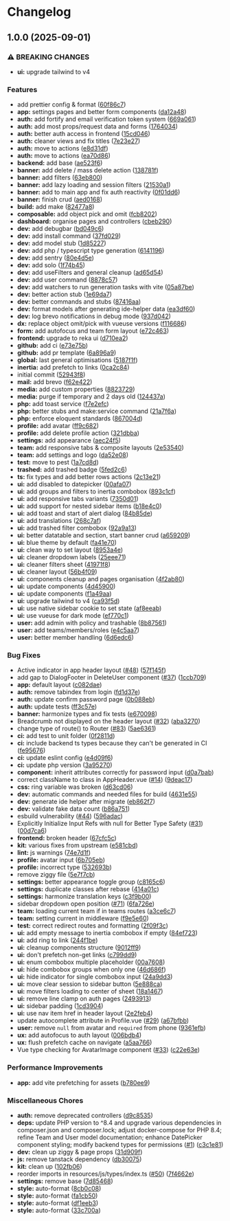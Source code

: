 # Changelog

## 1.0.0 (2025-09-01)


### ⚠ BREAKING CHANGES

* **ui:** upgrade tailwind to v4

### Features

* add prettier config & format ([60f86c7](https://github.com/shadowburst/vue-starter-kit/commit/60f86c7a3cd196459941cf5676b04efe5c52cada))
* **app:** settings pages and better form components ([da12a48](https://github.com/shadowburst/vue-starter-kit/commit/da12a481bd0eb3dca7a7ba917b4042ed81f45eec))
* **auth:** add fortify and email verification token system ([669a061](https://github.com/shadowburst/vue-starter-kit/commit/669a06128121397f0de1a67c6df218b26b9fce67))
* **auth:** add most props/request data and forms ([1764034](https://github.com/shadowburst/vue-starter-kit/commit/17640341edeaffb8f80f8286d5afe85ad4e7dc74))
* **auth:** better auth access in frontend ([15cd046](https://github.com/shadowburst/vue-starter-kit/commit/15cd04653331d4c5696c9e1451fe63d70eab8104))
* **auth:** cleaner views and fix titles ([7e23e27](https://github.com/shadowburst/vue-starter-kit/commit/7e23e27338e2453b7e61d344bea105263967d389))
* **auth:** move to actions ([e8d31df](https://github.com/shadowburst/vue-starter-kit/commit/e8d31df5cb332902d079a87978bc538bc9d05547))
* **auth:** move to actions ([ea70d86](https://github.com/shadowburst/vue-starter-kit/commit/ea70d862a460bf233a99b64fe0d41a31f1f1d6c2))
* **backend:** add base ([ae523f6](https://github.com/shadowburst/vue-starter-kit/commit/ae523f6a93cd4ffc83be8bc26edee13d604b8be9))
* **banner:** add delete / mass delete action ([138781f](https://github.com/shadowburst/vue-starter-kit/commit/138781f3a6745fbe15cb958e1ea63612951859d2))
* **banner:** add filters ([63eb800](https://github.com/shadowburst/vue-starter-kit/commit/63eb8009d13c7687df9659f1556400b11011908a))
* **banner:** add lazy loading and session filters ([21530a1](https://github.com/shadowburst/vue-starter-kit/commit/21530a148ee22a22d2008b0eac6717fe1679d1eb))
* **banner:** add to main app and fix auth reactivity ([0f01dd6](https://github.com/shadowburst/vue-starter-kit/commit/0f01dd6ec0bef23876c905b25d8662bf8b1d70d8))
* **banner:** finish crud ([aed0168](https://github.com/shadowburst/vue-starter-kit/commit/aed0168f436c90d9f253fe9894ade57d727cb738))
* **build:** add make ([82477a8](https://github.com/shadowburst/vue-starter-kit/commit/82477a8c9ca0e0c2ebc641963206fea1feb035c3))
* **composable:** add object pick and omit ([fcb8202](https://github.com/shadowburst/vue-starter-kit/commit/fcb8202840d24fa754ada29bd286937ff151c350))
* **dashboard:** organise pages and controllers ([cbeb290](https://github.com/shadowburst/vue-starter-kit/commit/cbeb29075213307c226aeb926c5b21a94cdcde9a))
* **dev:** add debugbar ([bd049c6](https://github.com/shadowburst/vue-starter-kit/commit/bd049c691887fc1beb9f4726c98d6a8dc4c0996f))
* **dev:** add install command ([37fd029](https://github.com/shadowburst/vue-starter-kit/commit/37fd02955be7d0b46a36708531e18492b5870836))
* **dev:** add model stub ([1d85227](https://github.com/shadowburst/vue-starter-kit/commit/1d85227755ef7cd3523841c636558bb203bf0157))
* **dev:** add php / typescript type generation ([6141196](https://github.com/shadowburst/vue-starter-kit/commit/6141196eebdff7f92b83f19d0365ba60acc3af0a))
* **dev:** add sentry ([80e4d5e](https://github.com/shadowburst/vue-starter-kit/commit/80e4d5e7ddd203c0283d171dcdea9ec5163118fa))
* **dev:** add solo ([1f74b45](https://github.com/shadowburst/vue-starter-kit/commit/1f74b45f0153b325e2b263de280d8b136c9bf533))
* **dev:** add useFilters and general cleanup ([ad65d54](https://github.com/shadowburst/vue-starter-kit/commit/ad65d54b029fd913bc9827935cc7d3cb42c43639))
* **dev:** add user command ([8878c57](https://github.com/shadowburst/vue-starter-kit/commit/8878c579876472ede588588cc60a3fb059e945e4))
* **dev:** add watchers to run generation tasks with vite ([05a87be](https://github.com/shadowburst/vue-starter-kit/commit/05a87bea49dac291c75de1fa1e09af665e6de7f5))
* **dev:** better action stub ([1e69da7](https://github.com/shadowburst/vue-starter-kit/commit/1e69da79935ddfda7ce75aa0617101c1106ca181))
* **dev:** better commands and stubs ([87416aa](https://github.com/shadowburst/vue-starter-kit/commit/87416aa5c69e28566cb22c0d27685b2a3c83b938))
* **dev:** format models after generating ide-helper data ([ea3df60](https://github.com/shadowburst/vue-starter-kit/commit/ea3df605dfc6ecee2bf7e3bcabf1affca8d9bcc5))
* **dev:** log brevo notifications in debug mode ([937d042](https://github.com/shadowburst/vue-starter-kit/commit/937d042fa606004b0f5c60a2a280af61ab73367d))
* **dx:** replace object omit/pick with vueuse versions ([f116686](https://github.com/shadowburst/vue-starter-kit/commit/f1166869e8700762256f7b95fafac295fc7f3933))
* **form:** add autofocus and team form layout ([e72c463](https://github.com/shadowburst/vue-starter-kit/commit/e72c4637bd3afe874e0a5570268a0e91db20b324))
* **frontend:** upgrade to reka ui ([d710ea2](https://github.com/shadowburst/vue-starter-kit/commit/d710ea217e381a53453074cbda36666d129c0ff5))
* **github:** add ci ([e73e75b](https://github.com/shadowburst/vue-starter-kit/commit/e73e75b21c90ceb9c4e8c6456efed85eced910d7))
* **github:** add pr template ([6a896a9](https://github.com/shadowburst/vue-starter-kit/commit/6a896a9996e8e8750bc7093590072f4810275fb0))
* **global:** last general optimisations ([5187f1f](https://github.com/shadowburst/vue-starter-kit/commit/5187f1f5e467d97686fd09ee914df27781b86c70))
* **inertia:** add prefetch to links ([0ca2c84](https://github.com/shadowburst/vue-starter-kit/commit/0ca2c84b9ca6b4752f3d9b4925100c8936376f9c))
* initial commit ([52943f8](https://github.com/shadowburst/vue-starter-kit/commit/52943f8634263d4f7f18b1f4bcb174b9e0b8ad38))
* **mail:** add brevo ([f62e422](https://github.com/shadowburst/vue-starter-kit/commit/f62e422dd9152117c550f3d636467e7ee74c6618))
* **media:** add custom properties ([8823729](https://github.com/shadowburst/vue-starter-kit/commit/882372900bdbb294acba40f73868abc7dbab76d5))
* **media:** purge if temporary and 2 days old ([124437a](https://github.com/shadowburst/vue-starter-kit/commit/124437a38a54b6d91ee761cc1eaf1c6f8b291267))
* **php:** add toast service ([f7e2efc](https://github.com/shadowburst/vue-starter-kit/commit/f7e2efc6f4878adb9f85ea6d8786aa7523ca62ec))
* **php:** better stubs and make:service command ([21a7f6a](https://github.com/shadowburst/vue-starter-kit/commit/21a7f6a4888552ba7033da69072c80e0240a1639))
* **php:** enforce eloquent standards ([867004d](https://github.com/shadowburst/vue-starter-kit/commit/867004d7ffb978ed4d00a90901d697bbef7074d2))
* **profile:** add avatar ([ff9c682](https://github.com/shadowburst/vue-starter-kit/commit/ff9c682d5afa0b7ea4c85f3a38e48983a123e80a))
* **profile:** add delete profile action ([321dbba](https://github.com/shadowburst/vue-starter-kit/commit/321dbba95e59d920cfedabd606cf3e10682166bd))
* **settings:** add appearance ([aec24f5](https://github.com/shadowburst/vue-starter-kit/commit/aec24f54c538267683934a617c6eaa9766655b4a))
* **team:** add responsive tabs & composite layouts ([2e53540](https://github.com/shadowburst/vue-starter-kit/commit/2e53540a48ef00936b3cf3f24027d60d661a87b4))
* **team:** add settings and logo ([da52e08](https://github.com/shadowburst/vue-starter-kit/commit/da52e088bc9a79fd62fc56560f097f52346cbae2))
* **test:** move to pest ([1a7cd8d](https://github.com/shadowburst/vue-starter-kit/commit/1a7cd8db1c17ec98794bd06e45c7b9f2b78d2cd9))
* **trashed:** add trashed badge ([5fed2c6](https://github.com/shadowburst/vue-starter-kit/commit/5fed2c644d65dd4d0ac025e650d7533c67ed10b6))
* **ts:** fix types and add better rows actions ([2c13e21](https://github.com/shadowburst/vue-starter-kit/commit/2c13e21750581e323cfcc330ff90fbcc46cafc9e))
* **ui:** add disabled to datepicker ([00afa07](https://github.com/shadowburst/vue-starter-kit/commit/00afa070548f18e1b4da539492cc3686e0e5d967))
* **ui:** add groups and filters to inertia combobox ([893c1cf](https://github.com/shadowburst/vue-starter-kit/commit/893c1cfe9aba9d2bea8952a37aaddca45e703f94))
* **ui:** add responsive tabs variants ([7350d01](https://github.com/shadowburst/vue-starter-kit/commit/7350d01dbc3cb01cafca0a222c958d934c7784f5))
* **ui:** add support for nested sidebar items ([b18e4c0](https://github.com/shadowburst/vue-starter-kit/commit/b18e4c0ce3611d938f4a2237a3672d71811c49f9))
* **ui:** add toast and start of alert dialog ([84b85de](https://github.com/shadowburst/vue-starter-kit/commit/84b85de7fab6a6079c2a34eb46341bc892d2067e))
* **ui:** add translations ([268c7af](https://github.com/shadowburst/vue-starter-kit/commit/268c7af8efc5019d2f04f322810acd34c9511bcb))
* **ui:** add trashed filter combobox ([92a9a13](https://github.com/shadowburst/vue-starter-kit/commit/92a9a13ec301ff38766f56ee89cf1de0be00b42f))
* **ui:** better datatable and section, start banner crud ([a659209](https://github.com/shadowburst/vue-starter-kit/commit/a659209bdd04569fdd1c33cb90cd5d49f92568c9))
* **ui:** blue theme by default ([fa41e70](https://github.com/shadowburst/vue-starter-kit/commit/fa41e7066894d18752aa770fcb54fa7d9bd91de0))
* **ui:** clean way to set layout ([8953a4e](https://github.com/shadowburst/vue-starter-kit/commit/8953a4ec99179d5de7893a0fe7306047dca452dc))
* **ui:** cleaner dropdown labels ([25eee71](https://github.com/shadowburst/vue-starter-kit/commit/25eee7179085078a744b218bd856be22b67291aa))
* **ui:** cleaner filters sheet ([41971f8](https://github.com/shadowburst/vue-starter-kit/commit/41971f89256be9e518d91e6e47936cc05f0e619b))
* **ui:** cleaner layout ([56b4f09](https://github.com/shadowburst/vue-starter-kit/commit/56b4f09b2c694093d2004b99f9adb38aee7204a0))
* **ui:** components cleanup and pages organisation ([4f2ab80](https://github.com/shadowburst/vue-starter-kit/commit/4f2ab804313ecaeb2d78f60e89981003b4ba6343))
* **ui:** update components ([4d45900](https://github.com/shadowburst/vue-starter-kit/commit/4d45900db4366288e71e1d78f15081bfa1eaf669))
* **ui:** update components ([f1a49aa](https://github.com/shadowburst/vue-starter-kit/commit/f1a49aa58d846f67897012cf011d04261851d13f))
* **ui:** upgrade tailwind to v4 ([ca93f5d](https://github.com/shadowburst/vue-starter-kit/commit/ca93f5d7469b81d853cda71ecfebcc3c4efcc36a))
* **ui:** use native sidebar cookie to set state ([af8eeab](https://github.com/shadowburst/vue-starter-kit/commit/af8eeab1830a4bb3466aa55d2e284726efca574d))
* **ui:** use vueuse for dark mode ([ef770c1](https://github.com/shadowburst/vue-starter-kit/commit/ef770c1f3a33eeccc00ad8eff6ea5d0501ce1924))
* **user:** add admin with policy and trashable ([8b87561](https://github.com/shadowburst/vue-starter-kit/commit/8b87561f5734e930e2f8f2986dfeb1ca81510fa8))
* **user:** add teams/members/roles ([e4c5aa7](https://github.com/shadowburst/vue-starter-kit/commit/e4c5aa77d90b21120c62d279002781a25dd11219))
* **user:** better member handling ([6d6edc6](https://github.com/shadowburst/vue-starter-kit/commit/6d6edc649dbe3c2fffacff23b505bbf1930ea1c2))


### Bug Fixes

* Active indicator in app header layout ([#48](https://github.com/shadowburst/vue-starter-kit/issues/48)) ([57f145f](https://github.com/shadowburst/vue-starter-kit/commit/57f145fa12f1d4b12f14843087f45d9f5e6409e6))
* add gap to DialogFooter in DeleteUser component ([#37](https://github.com/shadowburst/vue-starter-kit/issues/37)) ([1ccb709](https://github.com/shadowburst/vue-starter-kit/commit/1ccb7091a0f4bd8e9003927e1f5b0b9b6de62de2))
* **app:** default layout ([c082dae](https://github.com/shadowburst/vue-starter-kit/commit/c082dae51a21b7f01291d1020ffd6adeb996fe66))
* **auth:** remove tabindex from login ([fd1d37e](https://github.com/shadowburst/vue-starter-kit/commit/fd1d37ed8e3dea89e5b72e839746beae35f7ce26))
* **auth:** update confirm password page ([0b088eb](https://github.com/shadowburst/vue-starter-kit/commit/0b088ebbe4362aa3896fffa5a090f9d9f6bf4f81))
* **auth:** update tests ([ff3c57e](https://github.com/shadowburst/vue-starter-kit/commit/ff3c57e3f8b29cb9a56ecf6fc25826f0e3ed5931))
* **banner:** harmonize types and fix tests ([e670098](https://github.com/shadowburst/vue-starter-kit/commit/e670098a0d7ebf87c0e6c7d60fdbe2d85ebd78cd))
* Breadcrumb not displayed on the header layout ([#32](https://github.com/shadowburst/vue-starter-kit/issues/32)) ([aba3270](https://github.com/shadowburst/vue-starter-kit/commit/aba32703bae1979ef1f97439aa734999fa32186f))
* change type of route() to Router ([#83](https://github.com/shadowburst/vue-starter-kit/issues/83)) ([5ae6361](https://github.com/shadowburst/vue-starter-kit/commit/5ae6361cf130fe96347e7384053c7eff192f204e))
* **ci:** add test to unit folder ([0f2811d](https://github.com/shadowburst/vue-starter-kit/commit/0f2811d66f267e041574c8d7d7e2fd49aa843e28))
* **ci:** include backend ts types because they can't be generated in CI ([fe95676](https://github.com/shadowburst/vue-starter-kit/commit/fe95676034f58b89ba5af229525d71b87c076b01))
* **ci:** update eslint config ([e4d09f6](https://github.com/shadowburst/vue-starter-kit/commit/e4d09f6643e14fc5f6123690ddc6a3c9aa8eff23))
* **ci:** update php version ([3a95270](https://github.com/shadowburst/vue-starter-kit/commit/3a952702a949581837be4c09b66c6f1e4dd78507))
* **component:** inherit attributes correctly for password input ([d0a7bab](https://github.com/shadowburst/vue-starter-kit/commit/d0a7babde2488d81cb2b9b3b7a2bedf6fe571968))
* correct className to class in AppHeader.vue ([#14](https://github.com/shadowburst/vue-starter-kit/issues/14)) ([9deac17](https://github.com/shadowburst/vue-starter-kit/commit/9deac1785e179f74f8a02f743a70bb26d645141c))
* **css:** ring variable was broken ([d63cd06](https://github.com/shadowburst/vue-starter-kit/commit/d63cd0619fd017065d4ec7708c6e801d8dbce4bb))
* **dev:** automatic commands and needed files for build ([4631e55](https://github.com/shadowburst/vue-starter-kit/commit/4631e55c24096675fc3bc73fccab97ca310c3a48))
* **dev:** generate ide helper after migrate ([eb862f7](https://github.com/shadowburst/vue-starter-kit/commit/eb862f7b7a6ce527e72f951c215feb11a2b13302))
* **dev:** validate fake data count ([b86a751](https://github.com/shadowburst/vue-starter-kit/commit/b86a751c20358392559df1597ac8fcb939f0c6c8))
* esbuild vulnerability ([#44](https://github.com/shadowburst/vue-starter-kit/issues/44)) ([596adac](https://github.com/shadowburst/vue-starter-kit/commit/596adac1423a3bd5433011e60e2d17079684d989))
* Explicitly Initialize Input Refs with null for Better Type Safety ([#31](https://github.com/shadowburst/vue-starter-kit/issues/31)) ([00d7ca6](https://github.com/shadowburst/vue-starter-kit/commit/00d7ca6f7904e715c463f35ff7cf9012cd2a8119))
* **frontend:** broken header ([67cfc5c](https://github.com/shadowburst/vue-starter-kit/commit/67cfc5caf6f57b12b6edeb540f68b2333bf67665))
* **kit:** various fixes from upstream ([e581cbd](https://github.com/shadowburst/vue-starter-kit/commit/e581cbd58fb8f014e1ea4c6518326c4bb6b6db0e))
* **lint:** js warnings ([74e7d1f](https://github.com/shadowburst/vue-starter-kit/commit/74e7d1f4b97b5f862cf319d3929ea0d11e24abb7))
* **profile:** avatar input ([6b705eb](https://github.com/shadowburst/vue-starter-kit/commit/6b705eba3faf96282ea8dd888a4af0210e85a580))
* **profile:** incorrect type ([532693b](https://github.com/shadowburst/vue-starter-kit/commit/532693bae80ac476d5a882dcff9dbee9c0a06bad))
* remove ziggy file ([5e7f7cb](https://github.com/shadowburst/vue-starter-kit/commit/5e7f7cbfae663636b5a4a152bfca1e88842d203f))
* **settings:** better appearance toggle group ([c8165c6](https://github.com/shadowburst/vue-starter-kit/commit/c8165c6393aab981d4a6611ef9adac6e89163b2d))
* **settings:** duplicate classes after rebase ([414a01c](https://github.com/shadowburst/vue-starter-kit/commit/414a01c30e5ab5b71a80e0105c1c3dbd5a70eeca))
* **settings:** harmonize translation keys ([c3f9b00](https://github.com/shadowburst/vue-starter-kit/commit/c3f9b00a7e14ee01d59177f7488e68ac1b4937a2))
* sidebar dropdown open position ([#71](https://github.com/shadowburst/vue-starter-kit/issues/71)) ([6fa726e](https://github.com/shadowburst/vue-starter-kit/commit/6fa726e63faabfeb4c4f144d28f87dd02cd4eb31))
* **team:** loading current team if in teams routes ([a3ce6c7](https://github.com/shadowburst/vue-starter-kit/commit/a3ce6c71b7a5e31ecce5ff8d4890cc19e7962afe))
* **team:** setting current in middleware ([f9e5e60](https://github.com/shadowburst/vue-starter-kit/commit/f9e5e600926b4e3afb1fbd98442a7a536d8340f7))
* **test:** correct redirect routes and formatting ([2f09f3c](https://github.com/shadowburst/vue-starter-kit/commit/2f09f3c2ffe1beeaed96ec372fda594a02e59705))
* **ui:** add empty message to inertia combobox if empty ([84ef723](https://github.com/shadowburst/vue-starter-kit/commit/84ef7239084b5a7853854d4178201af962407ff8))
* **ui:** add ring to link ([244f1be](https://github.com/shadowburst/vue-starter-kit/commit/244f1be4834759756ec75fa17ea4bd7dfbaf913f))
* **ui:** cleanup components structure ([9012ff9](https://github.com/shadowburst/vue-starter-kit/commit/9012ff9d4fdc39feb6f36b00c6d2b1dae24f4a57))
* **ui:** don't prefetch non-get links ([c799dd9](https://github.com/shadowburst/vue-starter-kit/commit/c799dd9f8985b09dfcf014d33e987127876db1c6))
* **ui:** enum combobox multiple placeholder ([00a7608](https://github.com/shadowburst/vue-starter-kit/commit/00a7608400c68ca8bc7039597a1ffe9c2435221f))
* **ui:** hide combobox groups when only one ([46d686f](https://github.com/shadowburst/vue-starter-kit/commit/46d686f68241f3576fea7a15ed8da6c890a09f75))
* **ui:** hide indicator for single combobox input ([24a9dd3](https://github.com/shadowburst/vue-starter-kit/commit/24a9dd3c769b4d2d3c69d8849f7f67ecc65f98c0))
* **ui:** move clear session to sidebar button ([5e888ca](https://github.com/shadowburst/vue-starter-kit/commit/5e888ca63cee24d92f851b33b39a70b9be33420f))
* **ui:** move filters loading to center of sheet ([18a1467](https://github.com/shadowburst/vue-starter-kit/commit/18a1467f909b83f4d6df8da47e5576d72575229f))
* **ui:** remove line clamp on auth pages ([2493913](https://github.com/shadowburst/vue-starter-kit/commit/2493913462b0b36fe3e92782fff72cdbdf278fbc))
* **ui:** sidebar padding ([1cd3904](https://github.com/shadowburst/vue-starter-kit/commit/1cd390498eae08f73d46fb14e9fc8777c53667cf))
* **ui:** use nav item href in header layout ([2e2feb4](https://github.com/shadowburst/vue-starter-kit/commit/2e2feb4e6a276381b77c90e8c89ad24296ca5258))
* update autocomplete attribute in Profile.vue ([#29](https://github.com/shadowburst/vue-starter-kit/issues/29)) ([a67bfbb](https://github.com/shadowburst/vue-starter-kit/commit/a67bfbbee649ba96c6e5ab5fda6b800adaba884f))
* **user:** remove `null` from avatar and `required` from phone ([9361efb](https://github.com/shadowburst/vue-starter-kit/commit/9361efb1105b941f82f3c5e8c3de951a52efef02))
* **ux:** add autofocus to auth layout ([006bdb4](https://github.com/shadowburst/vue-starter-kit/commit/006bdb42d905134f7dce9f7db009c38365adaf51))
* **ux:** flush prefetch cache on navigate ([a5aa766](https://github.com/shadowburst/vue-starter-kit/commit/a5aa766778e2af73065fb515d5cdf5fcb2d0cb35))
* Vue type checking for AvatarImage component ([#33](https://github.com/shadowburst/vue-starter-kit/issues/33)) ([c22e63e](https://github.com/shadowburst/vue-starter-kit/commit/c22e63ed6384af858712016dd5359f975a4294b5))


### Performance Improvements

* **app:** add vite prefetching for assets ([b780ee9](https://github.com/shadowburst/vue-starter-kit/commit/b780ee944bdc9747727834b58d8b2935eceb3d6f))


### Miscellaneous Chores

* **auth:** remove deprecated controllers ([d9c8535](https://github.com/shadowburst/vue-starter-kit/commit/d9c85357ebab84d7d764de2a569cb9bf370e167b))
* **deps:** update PHP version to ^8.4 and upgrade various dependencies in composer.json and composer.lock; adjust docker-compose for PHP 8.4; refine Team and User model documentation; enhance DatePicker component styling; modify backend types for permissions ([#1](https://github.com/shadowburst/vue-starter-kit/issues/1)) ([c3c1e81](https://github.com/shadowburst/vue-starter-kit/commit/c3c1e81924c69a0c654a326edede32120c6d94fd))
* **dev:** clean up ziggy & page props ([31d909f](https://github.com/shadowburst/vue-starter-kit/commit/31d909ff73853a001f1af861f8cecd3c96daa98f))
* **js:** remove tanstack dependency ([db30075](https://github.com/shadowburst/vue-starter-kit/commit/db3007532f93078a125a4f6c55dd2c725f9a7dbe))
* **kit:** clean up ([102fb06](https://github.com/shadowburst/vue-starter-kit/commit/102fb06be550807cc888bdf22bf7ac4bf14e56f9))
* reorder imports in resources/js/types/index.ts ([#50](https://github.com/shadowburst/vue-starter-kit/issues/50)) ([7f4662e](https://github.com/shadowburst/vue-starter-kit/commit/7f4662e814a1d41c052a6913252a984259d2e6fe))
* **settings:** remove base ([7d85468](https://github.com/shadowburst/vue-starter-kit/commit/7d85468fa886b278a11f8e2a22b046c02511482c))
* **style:** auto-format ([8cb0c08](https://github.com/shadowburst/vue-starter-kit/commit/8cb0c082c5448c4efa99b1f866c813c3ebe506d2))
* **style:** auto-format ([fa1cb50](https://github.com/shadowburst/vue-starter-kit/commit/fa1cb50dee8a4c5c944e03fdd387e4d1f6e88dd7))
* **style:** auto-format ([df1eeb3](https://github.com/shadowburst/vue-starter-kit/commit/df1eeb3295445a9f8153f2efc532064ab135e5a3))
* **style:** auto-format ([33c700a](https://github.com/shadowburst/vue-starter-kit/commit/33c700a88c72396d7380c8e12379be64629b3f78))
